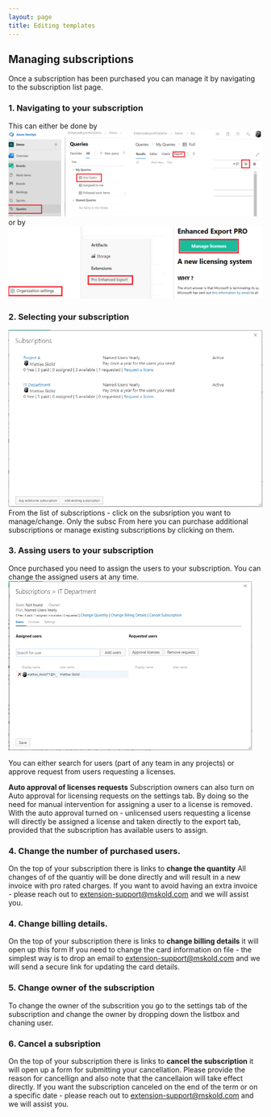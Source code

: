 ```yaml
---
layout: page
title: Editing templates
---
```


## Managing subscriptions 
Once a subscription has been purchased you can manage it by navigating to the subscription list page. 

### 1. Navigating to your subscription 
This can either be done by 
![](./img/navigate-to-subscription_tab.png)
or by 
![](./img/navigate-to-subscription_org.png)

### 2. Selecting your subscription 
![](./img/select-subscriptions.png)
From the list of subscriptions - click on the subsription you want to manage/change. Only the subsc
From here you can purchase additional subscriptions or manage existing subscriptions by clicking on them. 



### 3. Assing users to your subscription
Once purchased you need to assign the users to your subscription. You can change the assigned users at any time.
![](./img/purchase-manage-subscription.png)

You can either search for users (part of any team in any projects) or approve request from users requesting a licenses. 

**Auto approval of licenses requests**
Subscription owners can also turn on Auto approval for licensing requests on the settings tab. By doing so the need for manual intervention for assigning a user to a license is removed. 
With the auto approval turned on - unlicensed users requesting a license will directly be assigned a license and taken directly to the export tab, provided that the subscription has available users to assign. 


### 4. Change the number of purchased users. 
On the top of your subscription there is links to **change the quantity**
All changes of of the quantiy will be done directly and will result in a new invoice with pro rated charges. 
If you want to avoid having an extra invoice - please reach out to extension-support@mskold.com and we will assist you.

### 4. Change billing details. 
On the top of your subscription there is links to **change billing details**  it will open up this form
If you need to change the card information on file - the simplest way is to drop an email to extension-support@mskold.com and we will send a secure link for updating the card details.

### 5. Change owner of the subscription 
To change the owner of the subscrition you go to the settings tab of the subscription and change the owner by dropping down the listbox and chaning user.

### 6. Cancel a subsription 
On the top of your subscription there is links to **cancel the subscription**  it will open up a form for submitting your cancellation. 
Please provide the reason for cancellign and also note that the cancellaion will take effect directly. 
If you want the subscription canceled on the end of the term or on a specific date - please reach out to extension-support@mskold.com and we will assist you.





